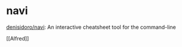 # navi

[denisidoro/navi](https://github.com/denisidoro/navi): An interactive cheatsheet tool for the command-line

[[Alfred]]



